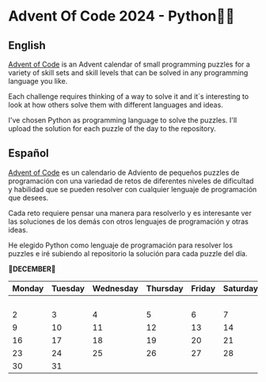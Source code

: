 # Advent Of Code 2024 - Python🐍🎅
## English
[Advent of Code](https://adventofcode.com/) is an Advent calendar of small programming puzzles for a variety of skill sets and skill levels that can be solved in any programming language you like.

Each challenge requires thinking of a way to solve it and it´s interesting to look at how others solve them with different languages and ideas.

I've chosen Python as programming language to solve the puzzles. I'll upload the solution for each puzzle of the day to the repository.

## Español
[Advent of Code](https://adventofcode.com/) es un calendario de Adviento de pequeños puzzles de programación con una variedad de retos de diferentes niveles de dificultad y habilidad que se pueden resolver con cualquier lenguaje de programación que desees.

Cada reto requiere pensar una manera para resolverlo y es interesante ver las soluciones de los demás con otros lenguajes de programación y otras ideas.

He elegido Python como lenguaje de programación para resolver los puzzles e iré subiendo al repositorio la solución para cada puzzle del día.


**🎄DECEMBER🎄**

| Monday   | Tuesday  | Wednesday | Thursday  | Friday   | Saturday  | Sunday   |
| -------- | -------- | --------- | --------- | -------- | --------- | -------- |
|          |          |           |           |          |           | [1](https://github.com/coral2742/Advent-Of-Code-2024/tree/main/Day_1)        |
| 2        | 3        | 4         | 5         | 6        | 7         | 8        |
| 9        | 10       | 11        | 12        | 13       | 14        | 15       |
| 16       | 17       | 18        | 19        | 20       | 21        | 22       |
| 23       | 24       | 25        | 26        | 27       | 28        | 29       |
| 30       | 31       |           |           |          |           |          |
